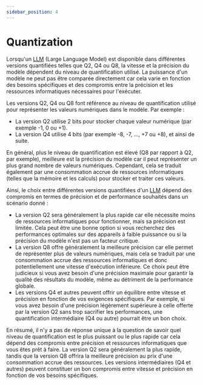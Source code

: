 ```yaml
---
sidebar_position: 4
---
```


# Quantization

Lorsqu'un [LLM](/docs/installation/En-savoir-plus/glossaire#LLM) (Large Language Model) est disponible dans différentes versions 
quantifiées telles que Q2, Q4 ou Q8, la vitesse et la précision du modèle
dépendent du niveau de quantification utilisé. La puissance d'un modèle ne 
peut pas être comparée directement car cela varie en fonction des besoins
spécifiques et des compromis entre la précision et les ressources 
informatiques nécessaires pour l'exécuter.

Les versions Q2, Q4 ou Q8 font référence au niveau de quantification utilisé 
pour représenter les valeurs numériques dans le modèle. Par exemple :

- La version Q2 utilise 2 bits pour stocker chaque valeur numérique (par 
exemple -1, 0 ou +1).
- La version Q4 utilise 4 bits (par exemple -8, -7, ..., +7 ou +8), et ainsi 
de suite.

En général, plus le niveau de quantification est élevé (Q8 par rapport à Q2, 
par exemple), meilleure est la précision du modèle car il peut représenter un 
plus grand nombre de valeurs numériques. Cependant, cela se traduit également 
par une consommation accrue de ressources informatiques (telles que la mémoire
et les calculs) pour stocker et traiter ces valeurs.

Ainsi, le choix entre différentes versions quantifiées d'un [LLM](/docs/installation/En-savoir-plus/glossaire#LLM) dépend des 
compromis en termes de précision et de performance souhaités dans un scénario 
donné :

- La version Q2 sera généralement la plus rapide car elle nécessite moins de 
ressources informatiques pour fonctionner, mais sa précision est limitée. Cela
peut être une bonne option si vous recherchez des performances optimales sur 
des appareils à faible puissance ou si la précision du modèle n'est pas un 
facteur critique.
- La version Q8 offre généralement la meilleure précision car elle permet de 
représenter plus de valeurs numériques, mais cela se traduit par une 
consommation accrue des ressources informatiques et donc potentiellement une 
vitesse d'exécution inférieure. Ce choix peut être judicieux si vous avez 
besoin d'une précision maximale pour garantir la qualité des résultats du
modèle, même au détriment de la performance globale.
- Les versions Q4 et autres peuvent offrir un équilibre entre vitesse et
précision en fonction de vos exigences spécifiques. Par exemple, si vous avez
besoin d'une précision légèrement supérieure à celle offerte par la version Q2
sans trop sacrifier les performances, une quantification intermédiaire (Q4 ou 
autre) pourrait être un bon choix.

En résumé, il n'y a pas de réponse unique à la question de savoir quel niveau 
de quantification est le plus puissant ou le plus rapide car cela dépend des 
compromis entre précision et ressources informatiques que vous êtes prêt à 
faire. La version Q2 sera généralement la plus rapide, tandis que la version 
Q8 offrira la meilleure précision au prix d'une consommation accrue des 
ressources. Les versions intermédiaires (Q4 et autres) peuvent constituer un 
bon compromis entre vitesse et précision en fonction de vos besoins
spécifiques.